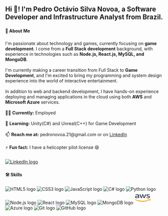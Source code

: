 <h2 align="left">Hi 👋! I'm Pedro Octávio Silva Novoa, a Software Developer and Infrastructure Analyst from Brazil.</h2>

###

<h4 align="left">🚀 About Me</h4>

###

<p align="left">
I'm passionate about technology and games, currently focusing on <b>game development</b>. I come from a <b>Full Stack development</b> background, with experience in technologies such as <b>Node.js, React.js, MySQL, and MongoDB</b>.<br><br>
I'm currently making a career transition from Full Stack to <b>Game Development</b>, and I'm excited to bring my programming and system design experience into the world of interactive entertainment.<br><br>
In addition to web and backend development, I have hands-on experience deploying and managing applications in the cloud using both <b>AWS</b> and <b>Microsoft Azure</b> services.<br><br>
👨‍💻 <b>Currently:</b> Employed<br><br>
🧠 <b>Learning:</b> Unity(C#) and Unreal(C++) for Game Development<br><br>
📫 <b>Reach me at:</b> pedronovoa.21@gmail.com or on <a href="https://www.linkedin.com/in/pedronovoadev/?locale=en_US" target="_blank">LinkedIn</a><br><br>
⚡️ <b>Fun fact:</b> I have a helicopter pilot license 😄
</p>

###

<div align="left">
  <a href="https://www.linkedin.com/in/pedronovoadev/?locale=en_US" target="_blank">
    <img src="https://img.shields.io/static/v1?message=LinkedIn&logo=linkedin&label=&color=0077B5&logoColor=white&labelColor=&style=for-the-badge" height="35" alt="LinkedIn logo" />
  </a>
</div>

###

<h4 align="left">🛠 Skills</h4>

###

<div align="left">
  <img src="https://cdn.jsdelivr.net/gh/devicons/devicon/icons/html5/html5-original.svg" height="30" width="42" alt="HTML5 logo" />
  <img src="https://cdn.jsdelivr.net/gh/devicons/devicon/icons/css3/css3-original.svg" height="30" width="42" alt="CSS3 logo" />
  <img src="https://cdn.jsdelivr.net/gh/devicons/devicon/icons/javascript/javascript-original.svg" height="30" width="42" alt="JavaScript logo" />
  <img src="https://cdn.jsdelivr.net/gh/devicons/devicon/icons/csharp/csharp-original.svg" height="30" width="42" alt="C# logo" />
  <img src="https://cdn.jsdelivr.net/gh/devicons/devicon/icons/python/python-original.svg" height="30" width="42" alt="Python logo" />
  <img src="https://cdn.jsdelivr.net/gh/devicons/devicon/icons/nodejs/nodejs-original.svg" height="30" width="42" alt="Node.js logo" />
  <img src="https://cdn.jsdelivr.net/gh/devicons/devicon/icons/react/react-original.svg" height="30" width="42" alt="React logo" />
  <img src="https://cdn.jsdelivr.net/gh/devicons/devicon/icons/mysql/mysql-original.svg" height="30" width="42" alt="MySQL logo" />
  <img src="https://cdn.jsdelivr.net/gh/devicons/devicon/icons/mongodb/mongodb-original.svg" height="30" width="42" alt="MongoDB logo" />
  <img src="https://github.com/devicons/devicon/blob/v2.16.0/icons/amazonwebservices/amazonwebservices-original-wordmark.svg" height="40" width="52" alt="AWS logo" />
  <img src="https://cdn.jsdelivr.net/gh/devicons/devicon/icons/azure/azure-original.svg" height="30" width="42" alt="Azure logo" />
  <img src="https://cdn.jsdelivr.net/gh/devicons/devicon/icons/git/git-original.svg" height="30" width="42" alt="Git logo" />
  <img src="https://cdn.jsdelivr.net/gh/devicons/devicon/icons/github/github-original.svg" height="30" width="42" alt="GitHub logo" />
</div>
